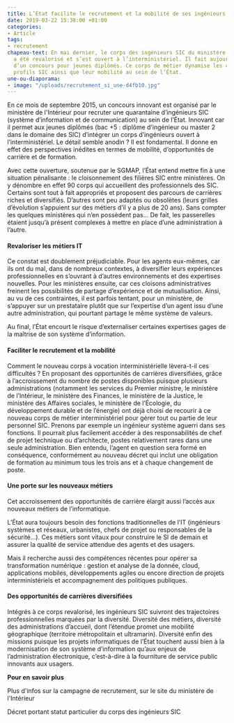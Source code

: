 ```yaml
---
title: L’État facilite le recrutement et la mobilité de ses ingénieurs SIC
date: 2019-03-22 15:38:00 +01:00
categories:
- Article
tags:
- recrutement
chapeau-text: En mai dernier, le corps des ingénieurs SIC du ministère de l’Intérieur
  a été revalorisé et s’est ouvert à l’interministériel. Il fait aujourd’hui l’objet
  d’un concours pour jeunes diplômés. Ce corps de métier dynamise les carrières des
  profils SIC ainsi que leur mobilité au sein de l’État.
une-ou-diaporama:
- image: "/uploads/recrutement_si_une-d4fb10.jpg"
---
```


En ce mois de septembre 2015, un concours innovant est organisé par le ministère de l'Intérieur pour recruter une quarantaine d’ingénieurs SIC (système d’information et de communication) au sein de l’État. Innovant car il permet aux jeunes diplômés (bac +5 : diplôme d’ingénieur ou master 2 dans le domaine des SIC) d’intégrer un corps d’ingénieurs ouvert à l’interministériel. Le détail semble anodin ? Il est fondamental. Il donne en effet des perspectives inédites en termes de mobilité, d’opportunités de carrière et de formation.

Avec cette ouverture, soutenue par le SGMAP, l’État entend mettre fin à une situation pénalisante : le cloisonnement des filières SIC entre ministères. On y dénombre en effet 90 corps qui accueillent des professionnels des SIC. Certains sont tout à fait appropriés et proposent des parcours de carrières riches et diversifiés. D’autres sont peu adaptés ou obsolètes (leurs grilles d’évolution s’appuient sur des métiers d’il y a plus de 20 ans). Sans compter les quelques ministères qui n’en possèdent pas… De fait, les passerelles étaient jusqu’à présent complexes à mettre en place d’une administration à l’autre.

#### Revaloriser les métiers IT

Ce constat est doublement préjudiciable. Pour les agents eux-mêmes, car ils ont du mal, dans de nombreux contextes, à diversifier leurs expériences professionnelles en s’ouvrant à d’autres environnements et des expertises nouvelles. Pour les ministères ensuite, car ces cloisons administratives freinent les possibilités de partage d’expérience et de mutualisation. Ainsi, au vu de ces contraintes, il est parfois tentant, pour un ministère, de s’appuyer sur un prestataire plutôt que sur l’expertise d’un agent issu d’une autre administration, qui pourtant partage le même système de valeurs.

Au final, l’État encourt le risque d’externaliser certaines expertises gages de la maîtrise de son système d’information.

#### Faciliter le recrutement et la mobilité

Comment le nouveau corps à vocation interministérielle lèvera-t-il ces difficultés ? En proposant des opportunités de carrières diversifiées, grâce à l’accroissement du nombre de postes disponibles puisque plusieurs administrations (notamment les services du Premier ministre, le ministère de l’Intérieur, le ministère des Finances, le ministère de la Justice, le ministère des Affaires sociales, le ministère de l’Écologie, du développement durable et de l’énergie) ont déjà choisi de recourir à ce nouveau corps de métier interministériel pour gérer tout ou partie de leur personnel SIC. Prenons par exemple un ingénieur système aguerri dans ses fonctions. Il pourrait plus facilement accéder à des responsabilités de chef de projet technique ou d’architecte, postes relativement rares dans une seule administration. Bien entendu, l’agent en question sera formé en conséquence, conformément au nouveau décret qui inclut une obligation de formation au minimum tous les trois ans et à chaque changement de poste.

#### Une porte sur les nouveaux métiers

Cet accroissement des opportunités de carrière élargit aussi l’accès aux nouveaux métiers de l’informatique.

L’État aura toujours besoin des fonctions traditionnelles de l’IT (ingénieurs systèmes et réseaux, urbanistes, chefs de projet ou responsables de la sécurité…). Ces métiers sont vitaux pour construire le SI de demain et assurer la qualité de service attendue des agents et des usagers.

Mais il recherche aussi des compétences récentes pour opérer sa transformation numérique : gestion et analyse de la donnée, cloud, applications mobiles, développements agiles ou encore direction de projets interministériels et accompagnement des politiques publiques.

#### Des opportunités de carrières diversifiées

Intégrés à ce corps revalorisé, les ingénieurs SIC suivront des trajectoires professionnelles marquées par la diversité. Diversité des métiers, diversité des administrations d’accueil, dont l’étendue promet une mobilité géographique (territoire métropolitain et ultramarin). Diversité enfin des missions puisque les projets informatiques de l’État touchent aussi bien à la modernisation de son système d’information qu’aux enjeux de l’administration électronique, c’est-à-dire à la fourniture de service public innovants aux usagers.

 

**Pour en savoir plus**

Plus d'infos sur la campagne de recrutement, sur le site du ministère de l'Intérieur 

Décret portant statut particulier du corps des ingénieurs SIC
